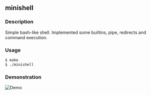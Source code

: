 ## minishell
### Description
Simple bash-like shell.
Implemented some builtins, pipe, redirects and command execution.

### Usage
```bash
$ make
$ ./minishell
```

### Demonstration
![Demo](/docs/demo.gif)
